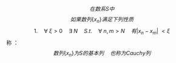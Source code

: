$$在数系S中$$
$$如果数列\{x_{n}\}满足下列性质$$
$$1. \quad \forall \ \xi > 0 \quad \exists \ N \quad S.t. \quad \forall \ n,m > N \quad 有 \left| x_{n}-x_{m} \right| \ < \xi $$
称 ：
$$数列\{x_{n}\}为S的基本列 \quad 也称为 Cauchy列$$